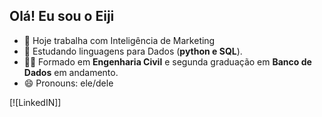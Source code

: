 ## Olá! Eu sou o Eiji

- 🔭 Hoje trabalha com Inteligência de Marketing
- 🌱 Estudando linguagens para Dados (**python e SQL**).
- 👩‍🎓 Formado em **Engenharia Civil** e segunda graduação em **Banco de Dados** em andamento.
- 😄 Pronouns: ele/dele

[![LinkedIN]]
